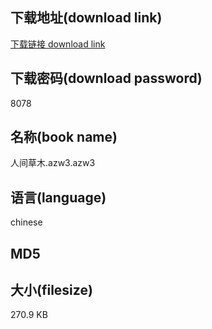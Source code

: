 ## 下载地址(download link)
[下载链接 download link](https://tutu365.netlify.app/?s=%E4%BA%BA%E9%97%B4%E8%8D%89%E6%9C%A8.azw3)

## 下载密码(download password)
8078

## 名称(book name)
人间草木.azw3.azw3

## 语言(language)
chinese

## MD5


## 大小(filesize)
270.9 KB
